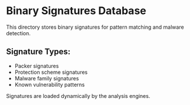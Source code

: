 # Binary Signatures Database

This directory stores binary signatures for pattern matching and malware detection.

## Signature Types:
- Packer signatures
- Protection scheme signatures
- Malware family signatures
- Known vulnerability patterns

Signatures are loaded dynamically by the analysis engines.